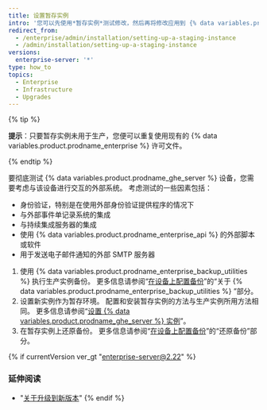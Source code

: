 ```yaml
---
title: 设置暂存实例
intro: '您可以先使用*暂存实例*测试修改，然后再将修改应用到 {% data variables.product.product_location %}。 例如，您可以使用暂存实例测试新的 {% data variables.product.prodname_ghe_server %} 更新或练习导入迁移数据。'
redirect_from:
  - /enterprise/admin/installation/setting-up-a-staging-instance
  - /admin/installation/setting-up-a-staging-instance
versions:
  enterprise-server: '*'
type: how_to
topics:
  - Enterprise
  - Infrastructure
  - Upgrades
---
```


{% tip %}

**提示**：只要暂存实例未用于生产，您便可以重复使用现有的 {% data variables.product.prodname_enterprise %} 许可文件。

{% endtip %}

要彻底测试 {% data variables.product.prodname_ghe_server %} 设备，您需要考虑与该设备进行交互的外部系统。 考虑测试的一些因素包括：

  - 身份验证，特别是在使用外部身份验证提供程序的情况下
  - 与外部事件单记录系统的集成
  - 与持续集成服务器的集成
  - 使用 {% data variables.product.prodname_enterprise_api %} 的外部脚本或软件
  - 用于发送电子邮件通知的外部 SMTP 服务器

1. 使用 {% data variables.product.prodname_enterprise_backup_utilities %} 执行生产实例备份。 更多信息请参阅“[在设备上配置备份](/enterprise/admin/guides/installation/configuring-backups-on-your-appliance#about-github-enterprise-server-backup-utilities)”的“关于 {% data variables.product.prodname_enterprise_backup_utilities %} ”部分。
2. 设置新实例作为暂存环境。 配置和安装暂存实例的方法与生产实例所用方法相同。 更多信息请参阅“[设置 {% data variables.product.prodname_ghe_server %} 实例](/enterprise/admin/guides/installation/setting-up-a-github-enterprise-server-instance/)”。
3. 在暂存实例上还原备份。 更多信息请参阅“[在设备上配置备份](/enterprise/admin/guides/installation/configuring-backups-on-your-appliance#restoring-a-backup)”的“还原备份”部分。

{% if currentVersion ver_gt "enterprise-server@2.22" %}
### 延伸阅读

- "[关于升级到新版本](/admin/overview/about-upgrades-to-new-releases)"
{% endif %}
